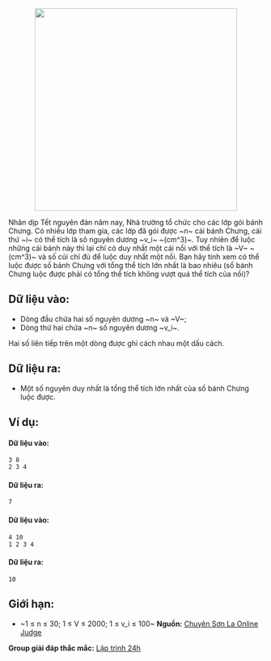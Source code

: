 <center><img src="CHUNGCAKE.jpg" width=400px></center>

Nhân dịp Tết nguyên đán năm nay, Nhà trường tổ chức cho các lớp gói bánh Chưng. Có nhiều lớp tham gia, các lớp đã gói được ~n~ cái bánh Chưng, cái thứ ~i~ có thể tích là sô nguyên dương ~v_i~ ~(cm^3)~. Tuy nhiên để luộc những cái bánh này thì lại chỉ có duy nhất một cái nồi với thể tích là ~V~ ~(cm^3)~ và số củi chỉ đủ để luộc duy nhất một nồi. Bạn hãy tính xem có thể luộc được số bánh Chưng với tổng thể tích lớn nhất là bao nhiêu (số bánh Chưng luộc được phải có tổng thể tích không vượt quá thể tích của nồi)?

## Dữ liệu vào:
- Dòng đầu chứa hai số nguyên dương ~n~ và ~V~;
- Dòng thứ hai chứa ~n~ số nguyên dương ~v_i~.

Hai số liên tiếp trên một dòng được ghi cách nhau một dấu cách.

## Dữ liệu ra:
- Một số nguyên duy nhất là tổng thể tích lớn nhất của số bánh Chưng luộc được.

## Ví dụ:
#### Dữ liệu vào:
```
3 8
2 3 4
```

#### Dữ liệu ra:
```
7
```

#### Dữ liệu vào:
```
4 10
1 2 3 4
```

#### Dữ liệu ra:
```
10
```

## Giới hạn:
- ~1 ≤ n ≤ 30; 1 ≤ V ≤ 2000; 1 ≤ v_i ≤ 100~
**Nguồn:** [Chuyên Sơn La Online Judge](http://csloj.ddns.net/)

**Group giải đáp thắc mắc:** [Lập trình 24h](https://www.facebook.com/groups/1386904321519984)